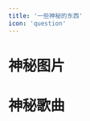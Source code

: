 ```yaml
---
title: '一些神秘的东西'
icon: 'question'
---
```


# 神秘图片

# 神秘歌曲

<VidStack src="/assets/sound/queen_east_road.m4a" title="神秘路的东边"/>

<VidStack src="/assets/sound/funky_road.mp3" title="funky road"/>